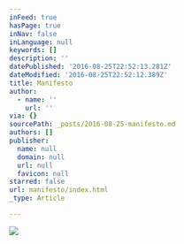 ```yaml
---
inFeed: true
hasPage: true
inNav: false
inLanguage: null
keywords: []
description: ''
datePublished: '2016-08-25T22:52:13.281Z'
dateModified: '2016-08-25T22:52:12.389Z'
title: Manifesto
author:
  - name: ''
    url: ''
via: {}
sourcePath: _posts/2016-08-25-manifesto.md
authors: []
publisher:
  name: null
  domain: null
  url: null
  favicon: null
starred: false
url: manifesto/index.html
_type: Article

---
```

![](https://imgflo.herokuapp.com/graph/vahj1ThiexotieMo/ae5495f7866fcb252d5499cf87df39fc/croprotate.jpg?cropheight=2048&cropwidth=1296&degrees=0&input=https%3A%2F%2Fthe-grid-user-content.s3-us-west-2.amazonaws.com%2F022578aa-94ce-4001-a5dd-1dcbfeb124c6.jpg&x=72&y=0)